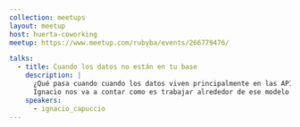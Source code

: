 ```yaml
---
collection: meetups
layout: meetup
host: huerta-coworking
meetup: https://www.meetup.com/rubyba/events/266779476/

talks:
  - title: Cuando los datos no están en tu base
    description: |
      ¿Qué pasa cuando cuando los datos viven principalmente en las APIs de nuestros clientes y no en nuestra base de datos?
      Ignacio nos va a contar como es trabajar alrededor de ese modelo de negocio, con todas las restricciones que involucra.
    speakers:
      - ignacio_capuccio
---
```

